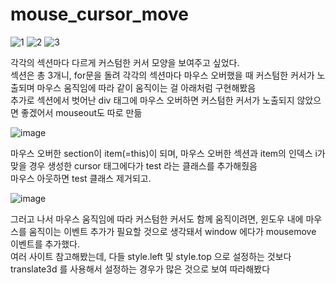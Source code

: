 # mouse_cursor_move

![1](https://user-images.githubusercontent.com/130326962/234475119-8e383556-08c3-4df9-918e-9f7c28ab3cf6.png)
![2](https://user-images.githubusercontent.com/130326962/234475125-4ee786b2-5d90-413e-81a7-fed7f38fc766.png)
![3](https://user-images.githubusercontent.com/130326962/234475128-b682354e-19cc-4fbb-a655-3c7b2ff42c1f.png)

각각의 섹션마다 다르게 커스텀한 커서 모양을 보여주고 싶었다.<br>
섹션은 총 3개니, for문을 돌려 각각의 섹션마다 마우스 오버했을 때 커스텀한 커서가 노출되며 마우스 움직임에 따라 같이 움직이는 걸 아래처럼 구현해봤음<br>
추가로 섹션에서 벗어난 div 태그에 마우스 오버하면 커스텀한 커서가 노출되지 않았으면 좋겠어서 mouseout도 따로 만듦

![image](https://user-images.githubusercontent.com/130326962/234475479-7dd1537d-f5f2-4d9b-b355-8ff831afc863.png)

마우스 오버한 section이  item(=this)이 되며, 마우스 오버한 섹션과 item의 인덱스 i가 맞을 경우 생성한 cursor 태그에다가 test 라는 클래스를 추가해줬음<br>
마우스 아웃하면 test 클래스 제거되고.

![image](https://user-images.githubusercontent.com/130326962/234475834-01d10866-edce-4524-8cf6-4775d3eefbbc.png)

그러고 나서 마우스 움직임에 따라 커스텀한 커서도 함께 움직이려면, 윈도우 내에 마우스를 움직이는 이벤트 추가가 필요할 것으로 생각돼서 window 에다가 mousemove 이벤트를 추가했다.<br>
여러 사이트 참고해봤는데, 다들 style.left 및 style.top 으로 설정하는 것보다 translate3d 를 사용해서 설정하는 경우가 많은 것으로 보여 따라해봤다

